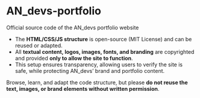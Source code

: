 # AN_devs-portfolio
Official source code of the AN_devs portfolio website
- The **HTML/CSS/JS structure** is open-source (MIT License) and can be reused or adapted.
- All **textual content, logos, images, fonts, and branding** are copyrighted and provided **only to allow the site to function**.
- This setup ensures transparency, allowing users to verify the site is safe, while protecting AN_devs’ brand and portfolio content.

Browse, learn, and adapt the code structure, but please **do not reuse the text, images, or brand elements without written permission**.
